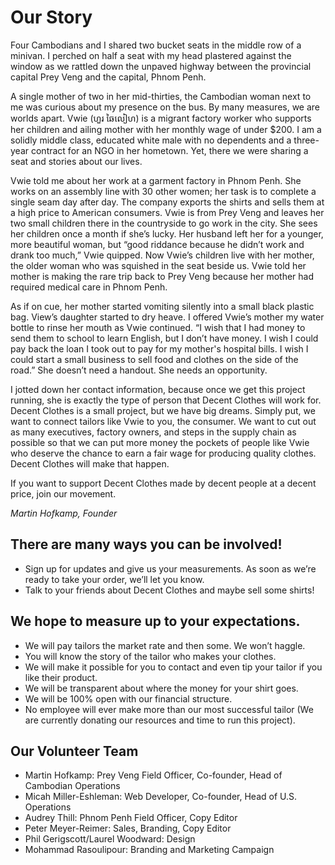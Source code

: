 # Our Story

Four Cambodians and I shared two bucket seats in the middle row of a minivan. I perched on half a seat with my head plastered against the window as we rattled down the unpaved highway between the provincial capital Prey Veng and the capital, Phnom Penh. 

A single mother of two in her mid-thirties, the Cambodian woman next to me was curious about my presence on the bus. By many measures, we are worlds apart.  Vwie (ហួរ ឆៃលៀហ) is a migrant factory worker who supports her children and ailing mother with her monthly wage of under $200. I am a solidly middle class, educated white male with no dependents and a three-year contract for an NGO in her hometown. Yet, there we were sharing a seat and stories about our lives. 

Vwie told me about her work at a garment factory in Phnom Penh. She works on an assembly line with 30 other women; her task is to complete a single seam day after day. The company exports the shirts and sells them at a high price to American consumers. Vwie is from Prey Veng and leaves her two small children there in the countryside to go work in the city. She sees her children once a month if she’s lucky. Her husband left her for a younger, more beautiful woman, but “good riddance because he didn’t work and drank too much,” Vwie quipped. Now Vwie’s  children live with her mother, the older woman who was squished in the seat beside us. Vwie told her mother is  making the rare trip back to Prey Veng because her mother had required medical care in Phnom Penh.

As if on cue, her mother started vomiting silently into a small black plastic bag. View’s daughter started to dry heave. I offered Vwie’s mother my water bottle to rinse her mouth as Vwie continued. “I wish that I had money to send them to school to learn English, but I don’t have money. I wish I could pay back the loan I took out to pay for my mother's hospital bills. I wish I could start a small business to sell food and clothes on the side of the road.” She doesn’t need a handout. She needs an opportunity. 

I jotted down her contact information, because once we get this project running, she is exactly the type of person that Decent Clothes will work for. Decent Clothes is a small project, but we have big dreams. Simply put, we want to connect tailors like Vwie to you, the consumer. We want to cut out as many executives, factory owners, and steps in the supply chain as possible so that we can put more money the pockets of people like Vwie who deserve the chance to earn a fair wage for producing quality clothes. Decent Clothes will make that happen. 

If you want to support Decent Clothes made by decent people at a decent price, join our movement. 

_Martin Hofkamp, Founder_

## There are many ways you can be involved!

- Sign up for updates and give us your measurements. As soon as we’re ready to take your order, we’ll let you know. 
- Talk to your friends about Decent Clothes and maybe sell some shirts!

## We hope to measure up to your expectations.

- We will pay tailors the market rate and then some. We won’t haggle. 
- You will know the story of the tailor who makes your clothes.
- We will make it possible for you to contact and even tip your tailor if you like their product. 
- We will be transparent about where the money for your shirt goes. 
- We will be 100% open with our financial structure.  
- No employee will ever make more than our most successful tailor (We are currently donating our resources and time to run this project). 


## Our Volunteer Team

- Martin Hofkamp: Prey Veng Field Officer, Co-founder, Head of Cambodian Operations
- Micah Miller-Eshleman: Web Developer, Co-founder, Head of U.S. Operations
- Audrey Thill: Phnom Penh Field Officer, Copy Editor
- Peter Meyer-Reimer: Sales, Branding,  Copy Editor
- Phil Gerigscott/Laurel Woodward: Design
- Mohammad Rasoulipour: Branding and Marketing Campaign
